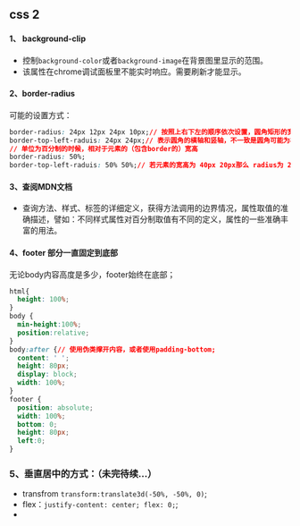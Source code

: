 ## css 2

#### 1、 background-clip 
* 控制`background-color`或者`background-image`在背景图里显示的范围。
* 该属性在chrome调试面板里不能实时响应。需要刷新才能显示。

#### 2、border-radius
可能的设置方式：
```css
border-radius: 24px 12px 24px 10px;// 按照上右下左的顺序依次设置，圆角矩形的宽度，类似于padding、margin、border
border-top-left-raduis: 24px 24px;// 表示圆角的横轴和竖轴，不一致是圆角可能为椭圆，如果只设置一个值，表明横轴和竖轴是一致的
// 单位为百分制的时候，相对于元素的（包含border的）宽高
border-radius: 50%;
border-top-left-raduis: 50% 50%;// 若元素的宽高为 40px 20px那么 radius为 20px 10px;
```

#### 3、查阅MDN文档
- 查询方法、样式、标签的详细定义，获得方法调用的边界情况，属性取值的准确描述，譬如：不同样式属性对百分制取值有不同的定义，属性的一些准确丰富的用法。

#### 4、footer 部分一直固定到底部
无论body内容高度是多少，footer始终在底部；
```css
html{
  height: 100%;
}
body {
  min-height:100%;
  position:relative;
}
body:after {// 使用伪类撑开内容，或者使用padding-bottom;
  content: ' ';
  height: 80px;
  display: block;
  width: 100%;
}
footer {
  position: absolute;
  width: 100%;
  bottom: 0;
  height: 80px;
  left:0;
}
```
### 5、垂直居中的方式：（未完待续...）

* transfrom `transform:translate3d(-50%, -50%, 0)`;
* flex：`justify-content: center; flex: 0;`;
* 